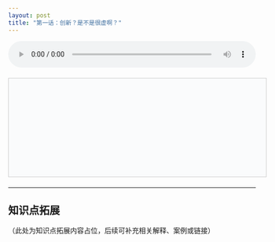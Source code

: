 ```yaml
---
layout: post
title: "第一话：创新？是不是很虚啊？"
---
```


<div style="margin-bottom: 1.5em;">
  <audio id="audio-ep1" controls style="width: 100%; max-width: 700px;">
    <source src="/class/assets/podcasts/innovation_ep1.wav" type="audio/wav">
    您的浏览器不支持 audio 元素。
  </audio>
</div>
<div id="lrc-container-ep1" style="width: 100%; max-width: 700px; max-height: 240px; min-height: 180px; overflow-y: auto; border: 1px solid #ccc; padding: 10px; background: #fafbfc; margin-bottom: 1.5em;">
  <ul id="lrc-list-ep1" style="margin:0; padding:0;"></ul>
</div>
<script>
async function fetchLRC(url) {
  const res = await fetch(url);
  return await res.text();
}
function parseLRC(lrc) {
  const lines = lrc.split('\n');
  const result = [];
  const timeExp = /^(\d{2}):(\d{2})\s+/;
  for (let line of lines) {
    const match = timeExp.exec(line);
    if (match) {
      const min = parseInt(match[1]);
      const sec = parseInt(match[2]);
      const time = min * 60 + sec;
      const text = line.replace(timeExp, '').trim();
      result.push({ time, text });
    }
  }
  return result;
}
function renderLRC(lrcArr) {
  const ul = document.getElementById('lrc-list-ep1');
  ul.innerHTML = '';
  lrcArr.forEach((item, idx) => {
    const li = document.createElement('li');
    li.textContent = item.text;
    li.setAttribute('data-idx', idx);
    li.style.listStyle = 'none';
    ul.appendChild(li);
  });
}
function syncLRC(audio, lrcArr) {
  const ul = document.getElementById('lrc-list-ep1');
  audio.addEventListener('timeupdate', () => {
    const currentTime = audio.currentTime;
    let idx = 0;
    for (let i = 0; i < lrcArr.length; i++) {
      if (currentTime >= lrcArr[i].time) idx = i;
      else break;
    }
    ul.querySelectorAll('li').forEach(li => li.classList.remove('active'));
    const activeLi = ul.querySelector(`li[data-idx=\"${idx}\"]`);
    if (activeLi) {
      activeLi.classList.add('active');
      activeLi.scrollIntoView({ behavior: 'smooth', block: 'center' });
    }
  });
}
(async function() {
  const lrcText = await fetchLRC('/class/assets/podcasts/innovation_ep1.txt');
  const lrcArr = parseLRC(lrcText);
  renderLRC(lrcArr);
  const audio = document.getElementById('audio-ep1');
  syncLRC(audio, lrcArr);
})();
</script>
<style>
#lrc-list-ep1 li.active {
  color: #fff;
  background: #0078d7;
  font-weight: bold;
}
#lrc-list-ep1 li {
  padding: 2px 0;
  transition: background 0.2s;
  font-size: 1.08em;
  line-height: 1.7;
}
</style>

---

## 知识点拓展

（此处为知识点拓展内容占位，后续可补充相关解释、案例或链接） 